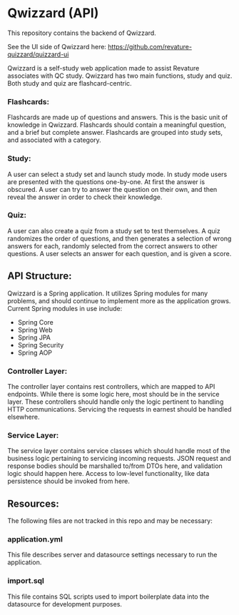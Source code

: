 # Qwizzard (API)
This repository contains the backend of Qwizzard. 

 See the UI side of Qwizzard here:
 https://github.com/revature-quizzard/quizzard-ui

 Qwizzard is a self-study web application made to assist Revature associates 
with QC study. Qwizzard has two main functions, study and quiz.
Both study and quiz are flashcard-centric.

### Flashcards:
Flashcards are made up of questions and answers. This is the basic 
unit of knowledge in Qwizzard. Flashcards should contain a meaningful
question, and a brief but complete answer. Flashcards are grouped into
study sets, and associated with a category.

### Study:
A user can select a study set and launch study mode. In study mode users 
are presented with the questions one-by-one. At first the answer is obscured.
A user can try to answer the question on their own, and then reveal the answer
in order to check their knowledge. 

### Quiz:
A user can also create a quiz from a study set to test themselves. A quiz 
randomizes the order of questions, and then generates a selection of wrong 
answers for each, randomly selected from the correct answers to other 
questions. A user selects an answer for each question, and is given a score.

## API Structure:
Qwizzard is a Spring application. It utilizes Spring modules for many problems,
and should continue to implement more as the application grows. Current Spring 
modules in use include:
 - Spring Core
 - Spring Web
 - Spring JPA
 - Spring Security
 - Spring AOP

### Controller Layer:
The controller layer contains rest controllers, which are mapped to API 
endpoints. While there is some logic here, most should be in the service layer.
These controllers should handle only the logic pertinent to handling HTTP 
communications. Servicing the requests in earnest should be handled elsewhere.

### Service Layer:
The service layer contains service classes which should handle most of the 
business logic pertaining to servicing incoming requests. JSON request and 
response bodies should be marshalled to/from DTOs here, and validation logic
should happen here. Access to low-level functionality, like data persistence
should be invoked from here.

## Resources:
The following files are not tracked in this repo and may be necessary:

### application.yml
This file describes server and datasource settings necessary to run the 
application. 

### import.sql
This file contains SQL scripts used to import boilerplate data into the 
datasource for development purposes.